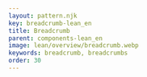 ```yaml
---
layout: pattern.njk
key: breadcrumb-lean_en
title: Breadcrumb
parent: components-lean_en
image: lean/overview/breadcrumb.webp
keywords: breadcrumb, breadcrumbs
order: 30
---
```


